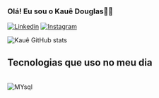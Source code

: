 ### Olá! Eu sou o Kauê Douglas🤚🏼

[![Linkedin](https://img.shields.io/badge/LinkedIn-0077B5?style=for-the-badge&logo=linkedin&logoColor=white)](https://www.linkedin.com/in/kauedouglas/)
[![Instagram](    https://img.shields.io/badge/Instagram-E4405F?style=for-the-badge&logo=instagram&logoColor=white)](https://www.instagram.com/kaue_dg_/)

![Kauê GitHub stats](https://github-readme-stats.vercel.app/api?username=KauePozatti&show_icons=true&theme=onedark)

## Tecnologias que uso no meu dia

<div style="display: inline_block"><br/>
<img align="center" alt="MYsql" src="https://img.shields.io/badge/MySQL-005C84?style=for-the-badge&logo=mysql&logoColor=white" />
</div>
